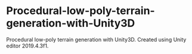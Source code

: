 # Procedural-low-poly-terrain-generation-with-Unity3D
Procedural low-poly terrain generation with Unity3D.
Created using Unity editor 2019.4.3f1.
